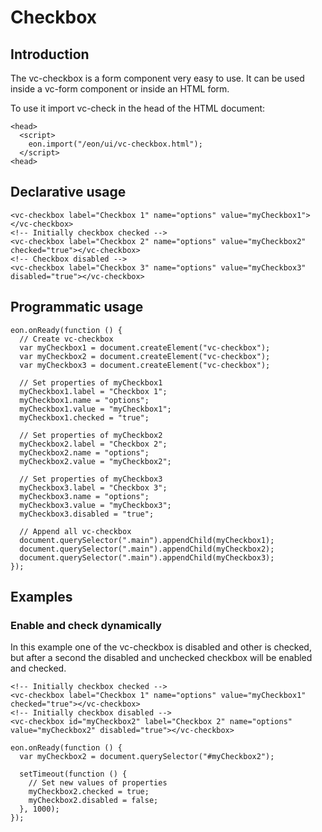 # Checkbox

## Introduction
The vc-checkbox is a form component very easy to use. It can be used inside a vc-form component or inside an HTML form.

To use it import vc-check in the head of the HTML document:
``` [html]
<head>
  <script>
    eon.import("/eon/ui/vc-checkbox.html");
  </script>
<head>
```


## Declarative usage
``` [html]
<vc-checkbox label="Checkbox 1" name="options" value="myCheckbox1"></vc-checkbox>
<!-- Initially checkbox checked -->
<vc-checkbox label="Checkbox 2" name="options" value="myCheckbox2" checked="true"></vc-checkbox>
<!-- Checkbox disabled -->
<vc-checkbox label="Checkbox 3" name="options" value="myCheckbox3" disabled="true"></vc-checkbox>
```


## Programmatic usage
``` [javascript]
eon.onReady(function () {
  // Create vc-checkbox
  var myCheckbox1 = document.createElement("vc-checkbox");
  var myCheckbox2 = document.createElement("vc-checkbox");
  var myCheckbox3 = document.createElement("vc-checkbox");

  // Set properties of myCheckbox1
  myCheckbox1.label = "Checkbox 1";
  myCheckbox1.name = "options";
  myCheckbox1.value = "myCheckbox1";
  myCheckbox1.checked = "true";

  // Set properties of myCheckbox2
  myCheckbox2.label = "Checkbox 2";
  myCheckbox2.name = "options";
  myCheckbox2.value = "myCheckbox2";

  // Set properties of myCheckbox3
  myCheckbox3.label = "Checkbox 3";
  myCheckbox3.name = "options";
  myCheckbox3.value = "myCheckbox3";
  myCheckbox3.disabled = "true";

  // Append all vc-checkbox
  document.querySelector(".main").appendChild(myCheckbox1);
  document.querySelector(".main").appendChild(myCheckbox2);
  document.querySelector(".main").appendChild(myCheckbox3);
});
```

## Examples

### Enable and check dynamically
In this example one of the vc-checkbox is disabled and other is checked, but after a second the disabled and unchecked checkbox will be enabled and checked.
``` [html]
<!-- Initially checkbox checked -->
<vc-checkbox label="Checkbox 1" name="options" value="myCheckbox1" checked="true"></vc-checkbox>
<!-- Initially checkbox disabled -->
<vc-checkbox id="myCheckbox2" label="Checkbox 2" name="options" value="myCheckbox2" disabled="true"></vc-checkbox>
```

``` [javascript]
eon.onReady(function () {
  var myCheckbox2 = document.querySelector("#myCheckbox2");

  setTimeout(function () {
    // Set new values of properties
    myCheckbox2.checked = true;
    myCheckbox2.disabled = false;
  }, 1000);
});
```